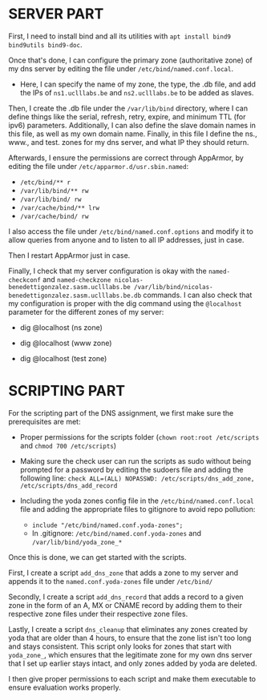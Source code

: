 # SERVER PART

First, I need to install bind and all its utilities with `apt install bind9 bind9utils bind9-doc`.

Once that's done, I can configure the primary zone (authoritative zone) of my dns server by editing the file
under `/etc/bind/named.conf.local`.

- Here, I can specify the name of my zone, the type, the .db file, and add the IPs of `ns1.uclllabs.be` and
`ns2.uclllabs.be` to be added as slaves.


Then, I create the .db file under the `/var/lib/bind` directory, where I can define things like the
serial, refresh, retry, expire, and minimum TTL (for ipv6) parameters. Additionally, I can also define the slave
domain names in this file, as well as my own domain name. Finally, in this file I define the ns., www., and
test. zones for my dns server, and what IP they should return.

Afterwards, I ensure the permissions are correct through AppArmor, by editing the file under
`/etc/apparmor.d/usr.sbin.named`:

- `/etc/bind/** r`
- `/var/lib/bind/** rw`
- `/var/lib/bind/ rw`
- `/var/cache/bind/** lrw`
- `/var/cache/bind/ rw`


I also access the file under `/etc/bind/named.conf.options` and modify it to allow queries from anyone and to
listen to all IP addresses, just in case.


Then I restart AppArmor just in case.

Finally, I check that my server configuration is okay with the `named-checkconf` and `named-checkzone nicolas-benedettigonzalez.sasm.uclllabs.be /var/lib/bind/nicolas-benedettigonzalez.sasm.uclllabs.be.db` commands.
I can also check that my configuration is proper with the dig command using the `@localhost` parameter for the
different zones of my server:

- dig @localhost (ns zone)

- dig @localhost (www zone)

- dig @localhost (test zone)


# SCRIPTING PART

For the scripting part of the DNS assignment, we first make sure the prerequisites are met:

- Proper permissions for the scripts folder (`chown root:root /etc/scripts` and `chmod 700 /etc/scripts`)

- Making sure the check user can run the scripts as sudo without being prompted for a password by editing the
sudoers file and adding the following line: `check ALL=(ALL) NOPASSWD: /etc/scripts/dns_add_zone, /etc/scripts/dns_add_record`

- Including the yoda zones config file in the `/etc/bind/named.conf.local` file and adding the appropriate files
to gitignore to avoid repo pollution:
	- `include "/etc/bind/named.conf.yoda-zones";`
	- In .gitignore: `/etc/bind/named.conf.yoda-zones` and `/var/lib/bind/yoda_zone_*`

Once this is done, we can get started with the scripts.


First, I create a script `add_dns_zone` that adds a zone to my server and appends it to the `named.conf.yoda-zones`
file under `/etc/bind/`

Secondly, I create a script `add_dns_record` that adds a record to a given zone in the form of an A, MX or CNAME
record by adding them to their respective zone files under their respective zone files.


Lastly, I create a script `dns_cleanup` that eliminates any zones created by yoda that are older than 4 hours, to
ensure that the zone list isn't too long and stays consistent. This script only looks for zones that start with
`yoda_zone_`, which ensures that the legitimate zone for my own dns server that I set up earlier stays intact, and
only zones added by yoda are deleted.

I then give proper permissions to each script and make them executable to ensure evaluation works properly.

